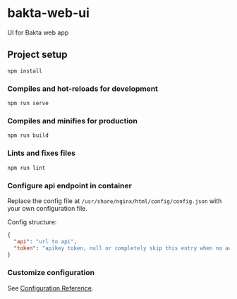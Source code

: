 # bakta-web-ui

UI for Bakta web app

## Project setup

```
npm install
```

### Compiles and hot-reloads for development

```
npm run serve
```

### Compiles and minifies for production

```
npm run build
```

### Lints and fixes files

```
npm run lint
```

### Configure api endpoint in container

Replace the config file at `/usr/share/nginx/html/config/config.json` with your own configuration file.

Config structure:

```json
{
  "api": "url to api",
  "token": "apikey token, null or completely skip this entry when no authentication is required"
}
```

### Customize configuration

See [Configuration Reference](https://cli.vuejs.org/config/).
